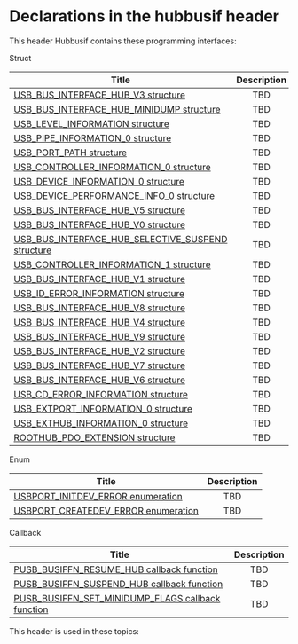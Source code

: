 # Declarations in the hubbusif header
This header Hubbusif contains these programming interfaces:

Struct

| Title        | Description    |
| ------------- |:-------------:|
| [USB_BUS_INTERFACE_HUB_V3 structure](ns-hubbusif--usb-bus-interface-hub-v3.md) | TBD |
| [USB_BUS_INTERFACE_HUB_MINIDUMP structure](ns-hubbusif--usb-bus-interface-hub-minidump.md) | TBD |
| [USB_LEVEL_INFORMATION structure](ns-hubbusif--usb-level-information.md) | TBD |
| [USB_PIPE_INFORMATION_0 structure](ns-hubbusif--usb-pipe-information-0.md) | TBD |
| [USB_PORT_PATH structure](ns-hubbusif--usb-port-path.md) | TBD |
| [USB_CONTROLLER_INFORMATION_0 structure](ns-hubbusif--usb-controller-information-0.md) | TBD |
| [USB_DEVICE_INFORMATION_0 structure](ns-hubbusif--usb-device-information-0.md) | TBD |
| [USB_DEVICE_PERFORMANCE_INFO_0 structure](ns-hubbusif--usb-device-performance-info-0.md) | TBD |
| [USB_BUS_INTERFACE_HUB_V5 structure](ns-hubbusif--usb-bus-interface-hub-v5.md) | TBD |
| [USB_BUS_INTERFACE_HUB_V0 structure](ns-hubbusif--usb-bus-interface-hub-v0.md) | TBD |
| [USB_BUS_INTERFACE_HUB_SELECTIVE_SUSPEND structure](ns-hubbusif--usb-bus-interface-hub-selective-suspend.md) | TBD |
| [USB_CONTROLLER_INFORMATION_1 structure](ns-hubbusif--usb-controller-information-1.md) | TBD |
| [USB_BUS_INTERFACE_HUB_V1 structure](ns-hubbusif--usb-bus-interface-hub-v1.md) | TBD |
| [USB_ID_ERROR_INFORMATION structure](ns-hubbusif--usb-id-error-information.md) | TBD |
| [USB_BUS_INTERFACE_HUB_V8 structure](ns-hubbusif--usb-bus-interface-hub-v8.md) | TBD |
| [USB_BUS_INTERFACE_HUB_V4 structure](ns-hubbusif--usb-bus-interface-hub-v4.md) | TBD |
| [USB_BUS_INTERFACE_HUB_V9 structure](ns-hubbusif--usb-bus-interface-hub-v9.md) | TBD |
| [USB_BUS_INTERFACE_HUB_V2 structure](ns-hubbusif--usb-bus-interface-hub-v2.md) | TBD |
| [USB_BUS_INTERFACE_HUB_V7 structure](ns-hubbusif--usb-bus-interface-hub-v7.md) | TBD |
| [USB_BUS_INTERFACE_HUB_V6 structure](ns-hubbusif--usb-bus-interface-hub-v6.md) | TBD |
| [USB_CD_ERROR_INFORMATION structure](ns-hubbusif--usb-cd-error-information.md) | TBD |
| [USB_EXTPORT_INFORMATION_0 structure](ns-hubbusif--usb-extport-information-0.md) | TBD |
| [USB_EXTHUB_INFORMATION_0 structure](ns-hubbusif--usb-exthub-information-0.md) | TBD |
| [ROOTHUB_PDO_EXTENSION structure](ns-hubbusif--roothub-pdo-extension.md) | TBD |
Enum

| Title        | Description    |
| ------------- |:-------------:|
| [USBPORT_INITDEV_ERROR enumeration](ne-hubbusif--usbport-initdev-error.md) | TBD |
| [USBPORT_CREATEDEV_ERROR enumeration](ne-hubbusif--usbport-createdev-error.md) | TBD |
Callback

| Title        | Description    |
| ------------- |:-------------:|
| [PUSB_BUSIFFN_RESUME_HUB callback function](nc-hubbusif-pusb-busiffn-resume-hub.md) | TBD |
| [PUSB_BUSIFFN_SUSPEND_HUB callback function](nc-hubbusif-pusb-busiffn-suspend-hub.md) | TBD |
| [PUSB_BUSIFFN_SET_MINIDUMP_FLAGS callback function](nc-hubbusif-pusb-busiffn-set-minidump-flags.md) | TBD |

This header is used in these topics:

